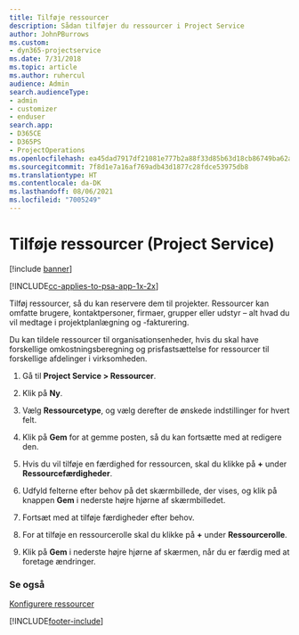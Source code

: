 ```yaml
---
title: Tilføje ressourcer
description: Sådan tilføjer du ressourcer i Project Service
author: JohnPBurrows
ms.custom:
- dyn365-projectservice
ms.date: 7/31/2018
ms.topic: article
ms.author: ruhercul
audience: Admin
search.audienceType:
- admin
- customizer
- enduser
search.app:
- D365CE
- D365PS
- ProjectOperations
ms.openlocfilehash: ea45dad7917df21081e777b2a88f33d85b63d18cb86749ba62a24dfdf48bd939
ms.sourcegitcommit: 7f8d1e7a16af769adb43d1877c28fdce53975db8
ms.translationtype: HT
ms.contentlocale: da-DK
ms.lasthandoff: 08/06/2021
ms.locfileid: "7005249"
---
```

# <a name="add-resources-project-service"></a>Tilføje ressourcer (Project Service)

[!include [banner](../includes/psa-now-project-operations.md)]

[!INCLUDE[cc-applies-to-psa-app-1x-2x](../includes/cc-applies-to-psa-app-1x-2x.md)]

Tilføj ressourcer, så du kan reservere dem til projekter. Ressourcer kan omfatte brugere, kontaktpersoner, firmaer, grupper eller udstyr – alt hvad du vil medtage i projektplanlægning og -fakturering.  
  
Du kan tildele ressourcer til organisationsenheder, hvis du skal have forskellige omkostningsberegning og prisfastsættelse for ressourcer til forskellige afdelinger i virksomheden.  
  
1.  Gå til **Project Service > Ressourcer**.  
  
2.  Klik på **Ny**.  
  
3.  Vælg **Ressourcetype**, og vælg derefter de ønskede indstillinger for hvert felt.  
  
4.  Klik på **Gem** for at gemme posten, så du kan fortsætte med at redigere den.  
  
5.  Hvis du vil tilføje en færdighed for ressourcen, skal du klikke på **+** under **Ressourcefærdigheder**.  
  
6.  Udfyld felterne efter behov på det skærmbillede, der vises, og klik på knappen **Gem** i nederste højre hjørne af skærmbilledet.  
  
7.  Fortsæt med at tilføje færdigheder efter behov.  
  
8.  For at tilføje en ressourcerolle skal du klikke på **+** under **Ressourcerolle**.  
  
9. Klik på **Gem** i nederste højre hjørne af skærmen, når du er færdig med at foretage ændringer.  
  
### <a name="see-also"></a>Se også  
 [Konfigurere ressourcer](../psa/set-up-resources.md)


[!INCLUDE[footer-include](../includes/footer-banner.md)]